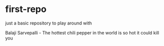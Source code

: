 # first-repo
just a basic repository to play around with

Balaji Sarvepalli - The hottest chili pepper in the world is so hot it could kill you

